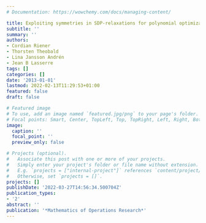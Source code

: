 ```yaml
---
# Documentation: https://wowchemy.com/docs/managing-content/

title: Exploiting symmetries in SDP-relaxations for polynomial optimization
subtitle: ''
summary: ''
authors:
- Cordian Riener
- Thorsten Theobald
- Lina Jansson Andrén
- Jean B Lasserre
tags: []
categories: []
date: '2013-01-01'
lastmod: 2022-02-13T11:29:53+01:00
featured: false
draft: false

# Featured image
# To use, add an image named `featured.jpg/png` to your page's folder.
# Focal points: Smart, Center, TopLeft, Top, TopRight, Left, Right, BottomLeft, Bottom, BottomRight.
image:
  caption: ''
  focal_point: ''
  preview_only: false

# Projects (optional).
#   Associate this post with one or more of your projects.
#   Simply enter your project's folder or file name without extension.
#   E.g. `projects = ["internal-project"]` references `content/project/deep-learning/index.md`.
#   Otherwise, set `projects = []`.
projects: []
publishDate: '2022-03-27T14:56:34.500704Z'
publication_types:
- '2'
abstract: ''
publication: '*Mathematics of Operations Research*'
---
```


